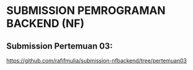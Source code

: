 # SUBMISSION PEMROGRAMAN BACKEND (NF)

## Submission Pertemuan 03: 
https://github.com/rafifmulia/submission-nfbackend/tree/pertemuan03
